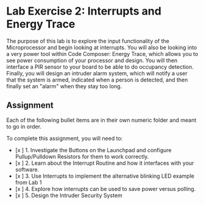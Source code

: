 # Lab Exercise 2: Interrupts and Energy Trace
The purpose of this lab is to explore the input functionality of the Microprocessor and begin looking at interrupts. You will also be looking into a very power tool within Code Composer: Energy Trace, which allows you to see power consumption of your processor and design. You will then interface a PIR sensor to your board to be able to do occupancy detection. Finally, you will design an intruder alarm system, which will notify a user that the system is armed, indicated when a person is detected, and then finally set an "alarm" when they stay too long.

## Assignment
Each of the following bullet items are in their own numeric folder and meant to go in order.

To complete this assignment, you will need to:
- [x ] 1. Investigate the Buttons on the Launchpad and configure Pullup/Pulldown Resistors for them to work correctly.
- [x ] 2. Learn about the Interrupt Routine and how it interfaces with your software.
- [x ] 3. Use Interrupts to implement the alternative blinking LED example from Lab 1
- [x ] 4. Explore how interrupts can be used to save power versus polling.
- [x ] 5. Design the Intruder Security System
